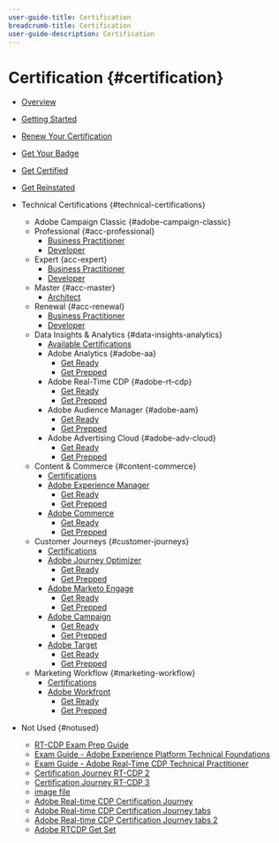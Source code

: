 ```yaml
---
user-guide-title: Certification
breadcrumb-title: Certification
user-guide-description: Certification
---
```


# Certification {#certification}

+ [Overview](overview.md)
+ [Getting Started](getting-started.md)
+ [Renew Your Certification](renew.md)
+ [Get Your Badge](get-badge.md)
+ [Get Certified](get-certified.md)
+ [Get Reinstated](get-reinstated.md)
+ Technical Certifications {#technical-certifications}
    + Adobe Campaign Classic {#adobe-campaign-classic}
    + Professional {#acc-professional}
      + [Business Practitioner](https://experienceleague.corp.adobe.com)
      + [Developer](https://experienceleague.corp.adobe.com)
    + Expert {acc-expert}
      + [Business Practitioner](https://experienceleague.corp.adobe.com)
      + [Developer](https://experienceleague.corp.adobe.com)
    + Master {#acc-master}
      + [Architect](https://experienceleague.corp.adobe.com)
    + Renewal {#acc-renewal}
      + [Business Practitioner](https://experienceleague.corp.adobe.com)
      + [Developer](https://experienceleague.corp.adobe.com)
    + Data Insights & Analytics {#data-insights-analytics}
      + [Available Certifications](data-insights-analytics/overview.md)
      + Adobe Analytics {#adobe-aa}
        + [Get Ready](https://experienceleague.corp.adobe.com)
        + [Get Prepped](https://experienceleague.corp.adobe.com)
      + Adobe Real-Time CDP {#adobe-rt-cdp}
        + [Get Ready](data-insights-analytics/rt-cdp/get-ready.md)
        + [Get Prepped](data-insights-analytics/rt-cdp/get-prepped.md)
      + Adobe Audience Manager {#adobe-aam}
        + [Get Ready](https://experienceleague.corp.adobe.com)
        + [Get Prepped](https://experienceleague.corp.adobe.com)
      + Adobe Advertising Cloud {#adobe-adv-cloud}
        + [Get Ready](https://experienceleague.corp.adobe.com)
        + [Get Prepped](https://experienceleague.corp.adobe.com)
    + Content & Commerce {#content-commerce}
      + [Certifications](content-and-commerce/overview.md)
      + [Adobe Experience Manager](https://experienceleague.corp.adobe.com)
        + [Get Ready](https://experienceleague.corp.adobe.com)
        + [Get Prepped](https://experienceleague.corp.adobe.com)
      + [Adobe Commerce](https://experienceleague.corp.adobe.com)
        + [Get Ready](https://experienceleague.corp.adobe.com)
        + [Get Prepped](https://experienceleague.corp.adobe.com)
    + Customer Journeys {#customer-journeys}
      + [Certifications](customer-journeys/overview.md)
      + [Adobe Journey Optimizer](https://experienceleague.corp.adobe.com)
        + [Get Ready](https://experienceleague.corp.adobe.com)
        + [Get Prepped](https://experienceleague.corp.adobe.com)
      + [Adobe Marketo Engage](https://experienceleague.corp.adobe.com)
        + [Get Ready](https://experienceleague.corp.adobe.com)
        + [Get Prepped](https://experienceleague.corp.adobe.com)
      + [Adobe Campaign](https://experienceleague.corp.adobe.com)
        + [Get Ready](https://experienceleague.corp.adobe.com)
        + [Get Prepped](https://experienceleague.corp.adobe.com)
      + [Adobe Target](https://experienceleague.corp.adobe.com)
        + [Get Ready](https://experienceleague.corp.adobe.com)
        + [Get Prepped](https://experienceleague.corp.adobe.com)
    + Marketing Workflow {#marketing-workflow}
      + [Certifications](marketing-workflow/overview.md)
      + [Adobe Workfront](https://experienceleague.corp.adobe.com)
        + [Get Ready](https://experienceleague.corp.adobe.com)
        + [Get Prepped](https://experienceleague.corp.adobe.com)

+ Not Used {#notused}
  + [RT-CDP Exam Prep Guide](/help/data-insights-analytics/rt-cdp/exam-prep-guide-rt-cdp-exam.md)
  + [Exam Guide - Adobe Experience Platform Technical Foundations](/help/data-insights-analytics/rt-cdp/exam-guide-ad0-e600.md)
  + [Exam Guide - Adobe Real-Time CDP Technical Practitioner](/help/data-insights-analytics/rt-cdp/exam-guide-ad7-e601.md)
  + [Certification Journey RT-CDP 2](data-insights-analytics/rt-cdp/old-builds/journey-rt-cdp-2.md)
  + [Certification Journey RT-CDP 3](data-insights-analytics/rt-cdp/old-builds/journey-rt-cdp-3.md)
  + [image file](images.md)
  + [Adobe Real-time CDP Certification Journey](/help/data-insights-analytics/rt-cdp/journey-rt-cdp.md)
  + [Adobe Real-time CDP Certification Journey tabs](/help/data-insights-analytics/rt-cdp/journey-rt-cdp-tabs.md)
  + [Adobe Real-time CDP Certification Journey tabs 2](/help/data-insights-analytics/rt-cdp/journey-rt-cdp-tabs-2.md)
  + [Adobe RTCDP Get Set](/help/data-insights-analytics/rt-cdp/get-set-rt-cdp.md)
